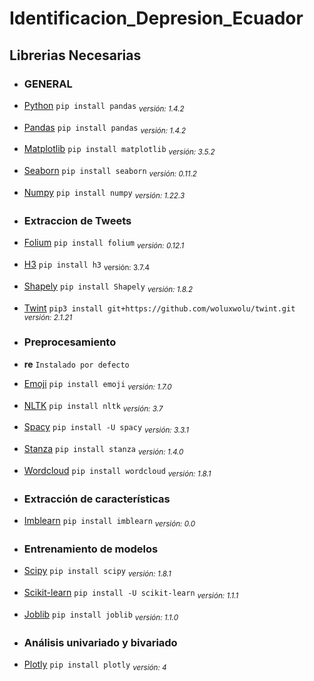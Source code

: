 # Identificacion_Depresion_Ecuador





## Librerias Necesarias

* ### GENERAL

* [Python](https://pypi.org/project/pandas/)
    `pip install pandas` <sub>*versión: 1.4.2*</sub>
* [Pandas](https://pypi.org/project/pandas/)
    `pip install pandas` <sub>*versión: 1.4.2*</sub>
* [Matplotlib](https://matplotlib.org/stable/users/installing/index.html)
    `pip install matplotlib` <sub>*versión: 3.5.2*</sub>
* [Seaborn](https://seaborn.pydata.org/installing.html)
    `pip install seaborn` <sub>*versión: 0.11.2*</sub>
* [Numpy](https://numpy.org/install/)
    `pip install numpy` <sub>*versión: 1.22.3*</sub>    


* ### Extraccion de Tweets

* [Folium](https://pypi.org/project/folium/)
    `pip install folium` <sub>*versión: 0.12.1*</sub>
* [H3](https://h3geo.org/docs/installation/)
    `pip install h3` <sub>versión: 3.7.4</sub>
* [Shapely](https://pypi.org/project/Shapely/)
    `pip install Shapely` <sub>*versión: 1.8.2*</sub>
* [Twint](https://github.com/woluxwolu/twint.git)
    `pip3 install git+https://github.com/woluxwolu/twint.git` <sub>*versión: 2.1.21*</sub>                  


* ### Preprocesamiento

* **re**
    `Instalado por defecto`
    
* [Emoji](https://pypi.org/project/emoji/)
    `pip install emoji` <sub>*versión: 1.7.0*</sub>
* [NLTK](https://www.nltk.org/install.html)
    `pip install nltk` <sub>*versión: 3.7*</sub>
* [Spacy](https://spacy.io/usage)
    `pip install -U spacy` <sub>*versión: 3.3.1*</sub>
* [Stanza](https://stanfordnlp.github.io/stanza/installation_usage.html)
    `pip install stanza` <sub>*versión: 1.4.0*</sub>
* [Wordcloud](https://pypi.org/project/wordcloud/)
    `pip install wordcloud` <sub>*versión: 1.8.1*</sub>


* ### Extracción de características

* [Imblearn](https://pypi.org/project/imblearn/)
    `pip install imblearn` <sub>*versión: 0.0*</sub>
    
* ### Entrenamiento de modelos
* [Scipy](https://pypi.org/project/scipy/)
    `pip install scipy` <sub>*versión: 1.8.1*</sub>
* [Scikit-learn](https://scikit-learn.org/stable/install.html)
    `pip install -U scikit-learn` <sub>*versión: 1.1.1*</sub>
* [Joblib](https://pypi.org/project/joblib/)
    `pip install joblib` <sub>*versión: 1.1.0*</sub>

* ### Análisis univariado y bivariado

* [Plotly](https://plotly.com/python/getting-started/)
    `pip install plotly` <sub>*versión: 4*</sub>
